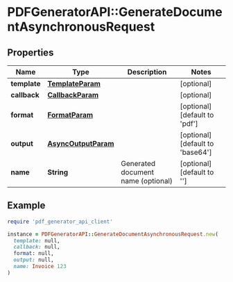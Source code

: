 # PDFGeneratorAPI::GenerateDocumentAsynchronousRequest

## Properties

| Name | Type | Description | Notes |
| ---- | ---- | ----------- | ----- |
| **template** | [**TemplateParam**](TemplateParam.md) |  | [optional] |
| **callback** | [**CallbackParam**](CallbackParam.md) |  | [optional] |
| **format** | [**FormatParam**](FormatParam.md) |  | [optional][default to &#39;pdf&#39;] |
| **output** | [**AsyncOutputParam**](AsyncOutputParam.md) |  | [optional][default to &#39;base64&#39;] |
| **name** | **String** | Generated document name (optional) | [optional][default to &#39;&#39;] |

## Example

```ruby
require 'pdf_generator_api_client'

instance = PDFGeneratorAPI::GenerateDocumentAsynchronousRequest.new(
  template: null,
  callback: null,
  format: null,
  output: null,
  name: Invoice 123
)
```


